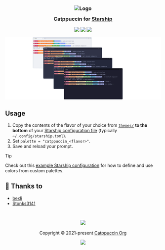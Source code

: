 <h3 align="center">
	<img src="https://raw.githubusercontent.com/catppuccin/catppuccin/main/assets/logos/exports/1544x1544_circle.png" width="100" alt="Logo"/><br/>
	<img src="https://raw.githubusercontent.com/catppuccin/catppuccin/main/assets/misc/transparent.png" height="30" width="0px"/>
	Catppuccin for <a href="https://starship.rs">Starship</a>
	<img src="https://raw.githubusercontent.com/catppuccin/catppuccin/main/assets/misc/transparent.png" height="30" width="0px"/>
</h3>

<p align="center">
	<a href="https://github.com/catppuccin/starship/stargazers"><img src="https://img.shields.io/github/stars/catppuccin/starship?colorA=363a4f&colorB=b7bdf8&style=for-the-badge"></a>
	<a href="https://github.com/catppuccin/starship/issues"><img src="https://img.shields.io/github/issues/catppuccin/starship?colorA=363a4f&colorB=f5a97f&style=for-the-badge"></a>
	<a href="https://github.com/catppuccin/starship/contributors"><img src="https://img.shields.io/github/contributors/catppuccin/starship?colorA=363a4f&colorB=a6da95&style=for-the-badge"></a>
</p>

<p align="center">
	<img src="assets/preview.webp"/>
</p>

## Usage

1. Copy the contents of the flavor of your choice from [`themes/`](./themes/) **to the bottom** of your [Starship configuration file](https://starship.rs/config/) (typically `~/.config/starship.toml`).
2. Set `palette = "catppuccin_<flavor>"`.
3. Save and reload your prompt.

> [!TIP]
> Check out this [example Starship configuration](starship.toml) for how to define and use colors from custom palettes.

## 💝 Thanks to

- [bexli](https://github.com/joshpaulie)
- [Stonks3141](https://github.com/Stonks3141)

&nbsp;

<p align="center">
	<img src="https://raw.githubusercontent.com/catppuccin/catppuccin/main/assets/footers/gray0_ctp_on_line.svg?sanitize=true" />
</p>

<p align="center">
	Copyright &copy; 2021-present <a href="https://github.com/catppuccin" target="_blank">Catppuccin Org</a>
</p>

<p align="center">
	<a href="https://github.com/catppuccin/catppuccin/blob/main/LICENSE"><img src="https://img.shields.io/static/v1.svg?style=for-the-badge&label=License&message=MIT&logoColor=d9e0ee&colorA=363a4f&colorB=b7bdf8"/></a>
</p>
